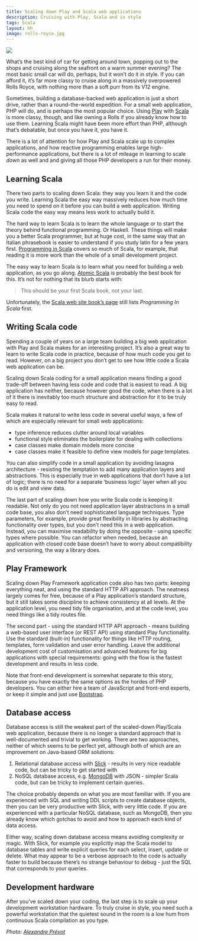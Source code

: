 ```yaml
---
title: Scaling down Play and Scala web applications
description: Cruising with Play, Scala and in style
tags: Scala
layout: hh
image: rolls-royce.jpg
---
```


[ ![](rolls-royce.jpg) ](https://www.flickr.com/photos/alexprevot/8696067685)

What’s the best kind of car for getting around town, popping out to the shops and cruising along the seafront on a warm summer evening? The most basic small car will do, perhaps, but it won’t do it in style. If you can afford it, it’s far more classy to cruise along in a massively overpowered Rolls Royce, with nothing more than a soft purr from its V12 engine.

Sometimes, building a database-backed web application is just a short drive, rather than a round-the-world expedition. For a small web application, PHP will do, and is perhaps the most popular choice. Using 
[Play](http://playframework.com/) with [Scala](http://www.scala-lang.org) is more classy, though, and like owning a Rolls if you already know how to use them. Learning Scala might have been more effort than PHP, although that’s debatable, but once you have it, you have it.

There is a lot of attention for how Play and Scala scale up to complex applications, and how reactive programming enables large high-performance applications, but there is a lot of mileage in learning to scale _down_ as well and and giving all those PHP developers a run for their money.


## Learning Scala

There two parts to scaling down Scala: they way you learn it and the code you write. Learning Scala the easy way massively reduces how much time you need to spend on it before you can build a web application. Writing Scala code the easy way means less work to actually build it.

The hard way to learn Scala is to learn the whole language or to start the theory behind functional programming. Or Haskell. These things will make you a better Scala programmer, but at huge cost, in the same way that an Italian phrasebook is easier to understand if you study latin for a few years first. [Programming in Scala](http://www.artima.com/shop/programming_in_scala_2ed) covers so much of Scala, for example, that reading it is more work than the whole of a small development project.

The easy way to learn Scala is to learn what you need for building a web application, as you go along. 
[Atomic Scala](http://www.atomicscala.com) is probably the best book for this. It’s not for nothing that its blurb starts with:

> This should be your first Scala book, not your last.

Unfortunately, the [Scala web site book’s page](http://www.scala-lang.org/documentation/books.html)
still lists _Programming In Scala_ first.


## Writing Scala code

Spending a couple of years on a large team building a big web application with Play and Scala makes for an interesting project. It’s also a great way to learn to write Scala code in practice, because of how much code you get to read. However, on a big project you don’t get to see how little code a Scala web application can be.

Scaling down Scala coding for a small application means finding a good trade-off between having less code and code that is easiest to read. A big application has neither, because however good the code, when there is a lot of it there is inevitably too much structure and abstraction for it to be truly easy to read.

Scala makes it natural to write less code in several useful ways, a few of which are especially relevant for small web applications:

* type inference reduces clutter around local variables
* functional style eliminates the boilerplate for dealing with collections
* case classes make domain models more concise
* case classes make it feasible to define view models for page templates.

You can also simplify code in a small application by avoiding lasagna architecture - resisting the temptation to add many application layers and abstractions. This is especially true in web applications that don’t have a lot of logic; there is no need for a separate ‘business logic’ layer when all you do is edit and view data.

The last part of scaling down how you write Scala code is keeping it readable. Not only do you not need application layer abstractions in a small code base, you also don’t need sophisticated language techniques. Type parameters, for example, provide great flexibility in libraries by abstracting functionality over types, but you don’t need this in a web application. Instead, you can maximise readability by doing the opposite - using specific types where possible. You can refactor when needed, because an application with closed code base doesn’t have to worry about compatibility and versioning, the way a library does.


## Play Framework

Scaling down Play Framework application code also has two parts: keeping everything neat, and using the standard HTTP API approach. The neatness largely comes for free, because of a Play application’s standard structure, but it still takes some discipline to achieve consistency at all levels. At the application level, you need tidy file organisation, and at the code level, you need things like a tidy routes file.

The second part - using the standard HTTP API approach - means building a web-based user interface (or REST API) using standard Play functionality. Use the standard (built-in) functionality for things like HTTP routing, templates, form validation and user error handling. Leave the additional development cost of customisation and advanced features for big applications with special requirements: going with the flow is the fastest development and results in less code.

Note that front-end development is somewhat separate to this story, because you have exactly the same options as the hordes of PHP developers. You can either hire a team of JavaScript and front-end experts, or keep it simple and just use [Bootstrap](http://getbootstrap.com/).


## Database access

Database access is still the weakest part of the scaled-down Play/Scala web application, because there is no longer a standard approach that is well-documented and trivial to get working. There are two approaches, neither of which seems to be perfect yet, although both of which are an improvement on Java-based ORM solutions:

1. Relational database access with [Slick](http://slick.typesafe.com/) - results in very nice readable code, but can be tricky to get started with
2. NoSQL database access, e.g. [MongoDB](https://www.mongodb.org/) with JSON - simpler Scala code, but can be tricky to implement certain queries.

The choice probably depends on what you are most familiar with. If you are experienced with SQL and writing DDL scripts to create database objects, then you can be very productive with Slick, with very little code. If you are experienced with a particular NoSQL database, such as MongoDB, then you already know which gotchas to avoid and how to approach each kind of data access.

Either way, scaling down database access means avoiding complexity or magic. With Slick, for example you explicitly map the Scala model to database tables and write explicit queries for each select, insert, update or delete. What may appear to be a verbose approach to the code is actually faster to build because there’s no strange behaviour to debug - just the SQL that corresponds to your queries.


## Development hardware

After you’ve scaled down your coding, the last step is to scale up your development workstation hardware. To truly cruise in style, you need such a powerful workstation that the quietest sound in the room is a low hum from continuous Scala compilation as you type.

_Photo: [Alexandre Prévot](https://www.flickr.com/photos/alexprevot/8696067685)_
